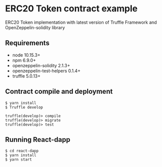 # ERC20 Token contract example

ERC20 Token implementation with latest version of Truffle Framework and OpenZeppelin-solidity library

## Requirements

- node 10.15.3+
- npm 6.9.0+
- openzeppelin-solidity 2.1.3+
- openzeppelin-test-helpers 0.1.4+
- truffle 5.0.13+

## Contract compile and deployment

```
$ yarn install
$ Truffle develop

truffle(develop)> compile
truffle(develop)> migrate
truffle(develop)> test
```

## Running React-dapp

```
$ cd react-dapp
$ yarn install
$ yarn start
```



